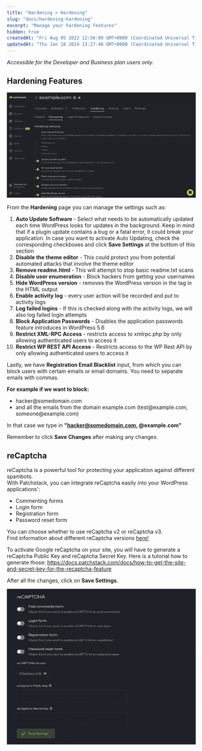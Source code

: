 ```yaml
---
title: "Hardening > Hardening"
slug: "docs/hardening-hardening"
excerpt: "Manage your hardening features"
hidden: true
createdAt: "Fri Aug 05 2022 12:56:09 GMT+0000 (Coordinated Universal Time)"
updatedAt: "Thu Jan 18 2024 13:27:46 GMT+0000 (Coordinated Universal Time)"
---
```

_Accessible for the Developer and Business plan users only._

## Hardening Features

![](/src/assets/images/dd27832-patchstack-hardening-hardening.png)

From the **Hardening** page you can manage the settings such as:

<ol>
<li>
<b> Auto Update Software </b> - Select what needs to be automatically updated each time WordPress looks for updates in the background. Keep in mind that if a plugin update contains a bug or a fatal error, it could break your application. In case you want to activate Auto Updating, check the corresponding checkboxes and click <b>Save Settings</b> at the bottom of this section</li>
<li><b>Disable the theme editor</b> - This could protect you from potential automated attacks that involve the theme editor</li>
<li><b>Remove readme.html </b>- This will attempt to stop basic readme.txt scans</li>
<li><b>Disable user enumeration</b> - Block hackers from getting your usernames</li>
<li><b>Hide WordPress version</b> - removes the WordPress version in the <meta> tag in the HTML output</li>
<li><b>Enable activity log</b> - every user action will be recorded and put to activity logs</li>
<li><b>Log failed logins</b> - If this is checked along with the activity logs, we will also log failed login attempts</li>
<li><b>Block Application Passwords</b> - Disables the application passwords feature introduces in WordPress 5.6</li>
<li><b>Restrict XML-RPC Access</b> - restricts access to xmlrpc.php by only allowing authenticated users to access it</li>
<li><b>Restrict WP REST API Access</b> - Restricts access to the WP Rest API by only allowing authenticated users to access it</lI>
</ol>

Lastly, we have **Registration Email Blacklist** input, from which you can block users with certain emails or email domains. You need to separate emails with commas.

**For example if we want to block:**

<ul><li>
hacker@somedomain.com 
</li>
<li>and all the emails from the domain example.com (test@example.com, someone@example.com)</li></ul>

In that case we type in <b>"[hacker@somedomain.com](mailto:hacker@somedomain.com), @example.com"</b>

Remember to click **Save Changes** after making any changes.

## reCaptcha

reCaptcha is a powerful tool for protecting your application against different spambots.  
With Patchstack, you can integrate reCaptcha easily into your WordPress applications':

<ul><li>Commenting forms</li>
<li>Login form</li>
<li>Registration form</li>
<li>Password reset form</li></ul>

You can choose whether to use reCaptcha v2 or reCaptcha v3.  
Find information about different reCaptcha versions <a href="https://developers.google.com/recaptcha/docs/versions" target="_blank">here!</a>

To activate Google reCaptcha on your site, you will have to generate a reCaptcha Public Key and reCaptcha Secret Key. Here is a tutorial how to generate those: <a href="https://docs.patchstack.com/docs/how-to-get-the-site-and-secret-key-for-the-recaptcha-feature" target="_blank">https://docs.patchstack.com/docs/how-to-get-the-site-and-secret-key-for-the-recaptcha-feature</a>

After all the changes, click on **Save Settings**.

![](/src/assets/images/06d7d08-Hardening_-_recaptcha.png "Hardening - recaptcha.png")
